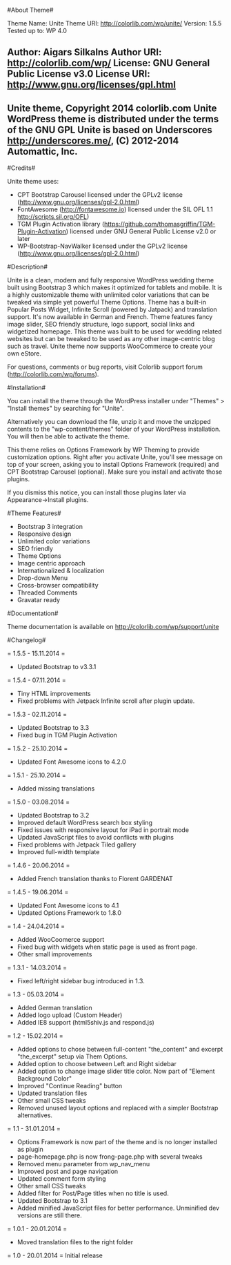 #About Theme#

Theme Name: Unite
Theme URI: http://colorlib.com/wp/unite/
Version: 1.5.5
Tested up to: WP 4.0

Author: Aigars Silkalns
Author URI: http://colorlib.com/wp/
License: GNU General Public License v3.0
License URI: http://www.gnu.org/licenses/gpl.html
-------------------------------------------------------
Unite theme, Copyright 2014 colorlib.com
Unite WordPress theme is distributed under the terms of the GNU GPL
Unite is based on Underscores http://underscores.me/, (C) 2012-2014 Automattic, Inc.
-------------------------------------------------------

#Credits#

Unite theme uses:

* CPT Bootstrap Carousel licensed under the GPLv2 license (http://www.gnu.org/licenses/gpl-2.0.html)
* FontAwesome (http://fontawesome.io) licensed under the SIL OFL 1.1 http://scripts.sil.org/OFL)
* TGM Plugin Activation library (https://github.com/thomasgriffin/TGM-Plugin-Activation) licensed under GNU General Public License v2.0 or later
* WP-Bootstrap-NavWalker licensed under the GPLv2 license (http://www.gnu.org/licenses/gpl-2.0.html)

#Description#

Unite is a clean, modern and fully responsive WordPress wedding theme built using Bootstrap 3 which makes it optimized for tablets and mobile. It is a highly customizable theme with unlimited color variations that can be tweaked via simple yet powerful Theme Options. Theme has a built-in Popular Posts Widget, Infinite Scroll (powered by Jatpack) and translation support. It's now available in German and French. Theme features fancy image slider, SEO friendly structure, logo support, social links and widgetized homepage.  This theme was built to be used for wedding related websites but can be tweaked to be used as any other image-centric blog such as travel. Unite theme now supports WooCommerce to create your own eStore.

For questions, comments or bug reports, visit Colorlib support forum (http://colorlib.com/wp/forums).

#Installation#

You can install the theme through the WordPress installer under "Themes" > "Install themes" by searching for "Unite".

Alternatively you can download the file, unzip it and move the unzipped contents to the "wp-content/themes" folder of your WordPress installation. You will then be able to activate the theme.

This theme relies on Options Framework by WP Theming to provide customization options.
Right after you activate Unite, you'll see message on top of your screen, asking you to install Options Framework (required) and CPT Bootstrap Carousel (optional). Make sure you install and activate those plugins.

If you dismiss this notice, you can install those plugins later via Appearance->Install plugins.

#Theme Features#

* Bootstrap 3 integration
* Responsive design
* Unlimited color variations
* SEO friendly
* Theme Options
* Image centric approach
* Internationalized & localization
* Drop-down Menu
* Cross-browser compatibility
* Threaded Comments
* Gravatar ready

#Documentation#

Theme documentation is available on http://colorlib.com/wp/support/unite

#Changelog#

= 1.5.5 - 15.11.2014 =

* Updated Bootstrap to v3.3.1

= 1.5.4 - 07.11.2014 =

* Tiny HTML improvements
* Fixed problems with Jetpack Infinite scroll after plugin update. 

= 1.5.3 - 02.11.2014 =

* Updated Bootstrap to 3.3
* Fixed bug in TGM Plugin Activation

= 1.5.2 - 25.10.2014 =

* Updated Font Awesome icons to 4.2.0

= 1.5.1 - 25.10.2014 =

* Added missing translations

= 1.5.0 - 03.08.2014 =

* Updated Bootstrap to 3.2
* Improved default WordPress search box styling
* Fixed issues with responsive layout for iPad in portrait mode
* Updated JavaScript files to avoid conflicts with plugins
* Fixed problems with Jetpack Tiled gallery
* Improved full-width template

= 1.4.6 - 20.06.2014 =

* Added French translation thanks to Florent GARDENAT

= 1.4.5 - 19.06.2014 =

* Updated Font Awesome icons to 4.1
* Updated Options Framework to 1.8.0

= 1.4 - 24.04.2014 =

* Added WooCoomerce support
* Fixed bug with widgets when static page is used as front page.
* Other small improvements

= 1.3.1 - 14.03.2014 =

* Fixed left/right sidebar bug introduced in 1.3.

= 1.3 - 05.03.2014 =

* Added German translation
* Added logo upload (Custom Header)
* Added IE8 support (html5shiv.js and respond.js)

= 1.2 - 15.02.2014 =
* Added options to chose between full-content "the_content" and excerpt "the_excerpt" setup via Them Options.
* Added option to choose between Left and Right sidebar
* Added option to change image slider title color. Now part of "Element Background Color"
* Improved "Continue Reading" button
* Updated translation files
* Other small CSS tweaks
* Removed unused layout options and replaced with a simpler Bootstrap alternatives.

= 1.1 - 31.01.2014 =
* Options Framework  is now part of the theme and is no longer installed as plugin
* page-homepage.php is now frong-page.php with several tweaks
* Removed menu parameter from wp_nav_menu
* Improved post and page navigation
* Updated comment form styling
* Other small CSS tweaks
* Added filter for Post/Page titles when no title is used.
* Updated Bootstrap to 3.1
* Added minified JavaScript files for better performance. Unminified dev versions are still there.

= 1.0.1 - 20.01.2014 =
* Moved translation files to the right folder

= 1.0 - 20.01.2014 =
Initial release
